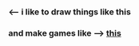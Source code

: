 ### <-- i like to draw things like this

### and make games like --> [this](https://store.steampowered.com/app/1957230)
